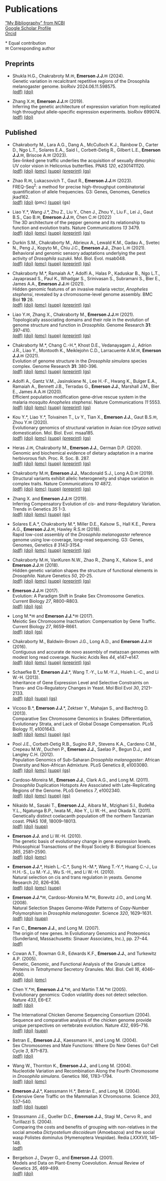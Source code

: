 # Publications

["My Bibliography" from NCBI](https://www.ncbi.nlm.nih.gov/sites/myncbi/james.emerson.1/bibliography/48761921/public/?sort=date&direction=descending)  
[Google Scholar Profile](https://scholar.google.com/citations?user=QwE4enQAAAAJ)  
[Orcid](http://orcid.org/0000-0001-9474-0891)  

\* Equal contribution  
✉ Corresponding author

## Preprints

* Shukla H.G., Chakrabroty M.✉, **Emerson J.J.**✉ (2024). <br>
Genetic variation in recalcitrant repetitive regions of the Drosophila melanogaster genome. bioRxiv 2024.06.11.598575. <br>
[(pdf)](/documents/Shukla2024bioRxivRecalcitrant.pdf) [(doi)](https://doi.org/10.1101/2024.06.11.598575)

* Zhang X.✉, **Emerson J.J.**✉ (2019). <br>
Inferring the genetic architecture of expression variation from replicated high throughput allele-specific expression experiments. bioRxiv 699074. <br>
[(pdf)](/documents/Zhang2019bioRxivASE.pdf) [(doi)](https://doi.org/10.1101/699074)

## Published

<a name = 'p34'></a>
* Chakraborty M., Lara A.G., Dang A., McCulloch K.J., Rainbow D., Carter D., Ngo L.T., Solares E.A., Said I., Corbett-Detig R., Gilbert L.E., **Emerson J.J.**✉, Briscoe A.✉ (2023). <br>
Sex-linked gene traffic underlies the acquisition of sexually dimorphic UV color vision in Heliconius butterflies. PNAS *120*, e2301411120. <br>
[(pdf)](/documents/Chakraborty2023HeliconiusOpsinTraffic.pdf) [(doi)](https://doi.org/10.1073/pnas.2301411120) [(pmc)](https://www.ncbi.nlm.nih.gov/pmc/articles/PMC10438391/) [(supp)](/documents/Chakraborty2023HeliconiusOpsinTraffic_Supplement.pdf) [(preprint)](https://doi.org/10.1101/2022.07.04.498748) [(gs)](https://scholar.google.com/scholar?oi=bibs&hl=en&cites=11409173282385309184)

<a name = 'p33'></a>
* Zhao R.✉, Lukacsovich T., Gaut R., **Emerson J.J.**✉ (2023). <br>
FREQ-Seq<sup>2</sup>: a method for precise high-throughput combinatorial quantification of allele frequencies. G3: Genes, Genomes, Genetics jkad162. <br>
[(pdf)](/documents/Zhao2023FreqSeq2.pdf) [(doi)](https://doi.org/10.1093/g3journal/jkad162) (pmc) [(supp)](/documents/Zhao2023FreqSeq2_Supplement.pdf) (gs)

<a name = 'p32'></a>
* Liao Y.\*, Wang J.\*, Zhu Z., Liu Y., Chen J., Zhou Y., Liu F., Lei J., Gaut B.S., Cao B.✉, **Emerson J.J.**✉, Chen C.✉ (2022) <br>
The 3D architecture of the pepper genome and its relationship to function and evolution traits. Nature Communications *13* 3479. <br>
[(pdf)](/documents/LiaoWang2022NatureCommunications.pdf) [(doi)](https://doi.org/10.1038/s41467-022-31112-x) [(pmc)](https://www.ncbi.nlm.nih.gov/pmc/articles/PMC9203530/) [(supp)](/documents/LiaoWang2022NatureCommunications_Supplement.pdf) [(preprint)](https://doi.org/10.1101/2021.12.10.470457) [(gs)](https://scholar.google.com/scholar?oi=bibs&hl=en&cites=12990518347285690738,4511139984836538340)

<a name = 'p31'></a>
* Durkin S.M., Chakraborty M., Abrieux A.,  Lewald K.M.,  Gadau A.,  Svetec N., Peng J., Kopyto M.,  Chiu J.C.,  **Emerson J.J.**,  Zhao L.✉ (2021). <br>
Behavioral and genomic sensory adaptations underlying the pest activity of *Drosophila suzukii*. Mol. Biol. Evol. msab048. <br>
[(pdf)](/documents/Durkin2020MBE_D_suzukii.pdf) [(doi)](https://doi.org/10.1093/molbev/msab048) [(pmc)](https://www.ncbi.nlm.nih.gov/pmc/articles/PMC8136512/) [(supp)](/documents/Durkin2020MBE_D_suzukiiSupplement.pdf) [(preprint)](https://doi.org/10.1101/2020.10.15.341594) [(gs)](https://scholar.google.com/scholar?oi=bibs&hl=en&cites=5751720850624764567)

<a name = 'p30'></a>
* Chakraborty M.\*, Ramaiah A.\*, Adolfi A., Halas P., Kaduskar B., Ngo L.T., Jayaprasad S., Paul K., Whadgar S., Srinivasan S., Subramani S.,  Bier E., James A.A., **Emerson J.J.**✉ (2021). <br>
Hidden genomic features of an invasive malaria vector, _Anopheles stephensi_, revealed by a chromosome-level genome assembly. BMC Biol **19** 28. <br>
[(pdf)](https://docs.google.com/uc?export=download&id=12K4r1pyagyuO-8i9Hci3ruOIJyy5MGzc) [(doi)](https://doi.org/10.1186/s12915-021-00963-z) [(pmc)](https://www.ncbi.nlm.nih.gov/pmc/articles/PMC7876825/) [(supp)](/documents/ChakrabortyRamaiah2021BMCBio_An_stephensiSupplement.zip) [(preprint)](https://doi.org/10.1101/2020.05.24.113019) [(gs)](https://scholar.google.com/scholar?oi=bibs&hl=en&cites=10128817307408556893,10065985098367620906)

<a name = 'p29'></a>
* Liao Y.✉, Zhang X., Chakraborty M., **Emerson J.J.**✉ (2021). <br>
Topologically associating domains and their role in the evolution of genome structure and function in _Drosophila_. Genome Research **31**: 397-410. <br>
[(pdf)](/documents/Liao2021GenRes_Dpse_TADs.pdf) [(doi)](https://doi.org/10.1101/gr.266130.120) [(pmc)](https://www.ncbi.nlm.nih.gov/pmc/articles/PMC7919452/) [(supp)](/documents/Liao2021GenRes_Dpse_TADsSupplement.zip) [(preprint)](https://doi.org/10.1101/2020.05.13.094516) [(gs)](https://scholar.google.com/scholar?oi=bibs&hl=en&cites=3012320759112910724)

<a name = 'p28'></a>
* Chakraborty M.\*, Chang C.-H.\*, Khost D.E., Vedanayagam J., Adrion J.R., Liao Y., Montooth K., Meiklejohn C.D.,  Larracuente A.M.✉, **Emerson J.J.**✉ (2021). <br>
Evolution of genome structure in the _Drosophila simulans_ species complex. Genome Research **31**: 380-396. <br>
[(pdf)](/documents/ChakrabortyChang2021GenRes_simcomplex.pdf) [(doi)](https://doi.org/10.1101/gr.263442.120) [(pmc)](https://www.ncbi.nlm.nih.gov/pmc/articles/PMC7919458/) [(supp)](/documents/ChakrabortyChang2021GenRes_simcomplexSupplement.zip) [(preprint)](https://doi.org/10.1101/2020.02.27.968743) [(gs)](https://scholar.google.com/scholar?oi=bibs&hl=en&cites=12811064939444055187)

<a name = 'p27'></a>
* Adolfi A.,  Gantz V.M., Jasinskiene N.,  Lee H.-F., Hwang K.,  Bulger E.A., Ramaiah A., Bennett J.B., Terradas G.,  **Emerson J.J.**,  Marshall J.M., Bier E.,  James A.A.✉ (2020). <br>
Efficient population modification gene-drive rescue system in the malaria mosquito *Anopheles stephensi*. Nature Communications *11* 5553. <br>
[(pdf)](/documents/Adolfi2020NatComms_An_stephensi.pdf) [(doi)](https://doi.org/10.1038/s41467-020-19426-0) [(pmc)](https://www.ncbi.nlm.nih.gov/pmc/articles/PMC7609566/) [(supp)](/documents/Adolfi2020NatComms_An_stephensiSupplement.pdf) [(preprint)](https://doi.org/10.1101/2020.08.02.233056) [(gs)](https://scholar.google.com/scholar?oi=bibs&hl=en&cites=1675297254395351558)

<a name = 'p26'></a>
* Kou Y.\*, Liao Y.\*, Toivainen T., Lv Y., Tian X., **Emerson J.J.**, Gaut B.S.✉, Zhou Y.✉ (2020). <br>
Evolutionary genomics of structural variation in Asian rice (*Oryza sativa*) domestication. Mol. Biol. Evol. msaa185. <br>
[(pdf)](/documents/KouLiao2020MBE.pdf) [(doi)](https://doi.org/10.1093/molbev/msaa185) [(pmc)](https://www.ncbi.nlm.nih.gov/pmc/articles/PMC7743901/) [(supp)](/documents/KouLiao2020MBESupplement.pdf) [(preprint)](https://doi.org/10.1101/2019.12.19.883231) [(gs)](https://scholar.google.com/scholar?oi=bibs&hl=en&cites=11292107199827281134,12221614290703595530)

<a name = 'p25'></a>
* Heras J.✉, Chakraborty M.,  **Emerson J.J.**, German D.P. (2020). <br>
Genomic and biochemical evidence of dietary adaptation in a marine herbivorous fish. Proc. R. Soc. B. 287. <br>
[(pdf)](/documents/Heras2020ProcRSocB.pdf) [(doi)](https://doi.org/10.1098/rspb.2019.2327) [(pmc)](https://www.ncbi.nlm.nih.gov/pmc/articles/PMC7062031/) [(supp)](/documents/Heras2020ProcRSocBSupplement.zip)  [(preprint)](https://doi.org/10.1101/457705) [(gs)](https://scholar.google.com/scholar?oi=bibs&hl=en&cites=11663346310448937264,11910188989131780502)

<a name = 'p24'></a>
* Chakraborty M.✉,  **Emerson J.J.**, Macdonald S.J., Long A.D.✉ (2019). <br>
Structural variants exhibit allelic heterogeneity and shape variation in complex traits. Nature Communications *10* 4872. <br>
[(pdf)](/documents/Chakraborty2019NatureCommunications.pdf) [(doi)](https://doi.org/10.1038/s41467-019-12884-1) [(pmc)](https://www.ncbi.nlm.nih.gov/pmc/articles/PMC6814777/) [(supp)](/documents/Chakraborty2019NatureCommunicationsSupplement.zip) [(preprint)](https://doi.org/10.1101/419275) [(gs)](https://scholar.google.com/scholar?oi=bibs&hl=en&cites=12926639265368045399)

<a name = 'p23'></a>
* Zhang X. and **Emerson J.J.**✉ (2019). <br>
Inferring Compensatory Evolution of _cis_- and _trans_-Regulatory Variation. Trends in Genetics *35* 1-3. <br>
[(pdf)](/documents/Zhang2019TiG.pdf) [(doi)](https://doi.org/10.1016/j.tig.2018.11.003) [(pmc)](https://www.ncbi.nlm.nih.gov/pmc/articles/PMC8244802/) [(supp)](/documents/Zhang2019TiGSupplement.docx) [(gs)](https://scholar.google.com/scholar?oi=bibs&hl=en&cites=14730346390759900075)

<a name = 'p22'></a>
* Solares E.A.\*, Chakraborty M.\*,  Miller D.E., Kalsow S., Hall K.E., Perera A.G.,
**Emerson J.J.**✉, Hawley R.S.✉ (2018). <br>
Rapid low-cost assembly of the *Drosophila melanogaster* reference genome using low-coverage, long-read sequencing. G3: Genes, Genomes, Genetics *8* 3143-3154. <br>
[(pdf)](/documents/Solares2018G3.pdf) [(doi)](https://doi.org/10.1534/g3.118.200162) [(pmc)](https://www.ncbi.nlm.nih.gov/pmc/articles/PMC6169397/) [(supp)](/documents/Solares2018G3Supplement.zip) [(preprint)](https://doi.org/10.1101/267401) [(gs)](https://scholar.google.com/scholar?oi=bibs&hl=en&cites=13095704088310158489)

<a name = 'p21'></a>
* Chakraborty M.✉, VanKuren N.W., Zhao R., Zhang X., Kalsow S., and **Emerson J.J.**✉ (2018). <br>
Hidden genetic variation shapes the structure of functional elements in *Drosophila*. Nature Genetics *50*, 20-25. <br>
[(pdf)](/documents/Chakraborty2018NatureGenetics.pdf) [(doi)](https://doi.org/10.1038/s41588-017-0010-y) [(pmc)](https://www.ncbi.nlm.nih.gov/pmc/articles/PMC5742068/) [(supp)](/documents/Chakraborty2018NatureGeneticsSupplement.zip) [(preprint)](https://doi.org/10.1101/114967) [(gs)](https://scholar.google.com/scholar?oi=bibs&hl=en&cites=12132767401470332615)

<a name = 'p20'></a>
* **Emerson J.J.**✉ (2017). <br>
Evolution: A Paradigm Shift in Snake Sex Chromosome Genetics. Current Biology *27*, R800–R803.  <br>
[(pdf)](/documents/Emerson2017CurrBiol.pdf) [(doi)](https://doi.org/10.1016/j.cub.2017.06.079) [(gs)](https://scholar.google.com/scholar?oi=bibs&hl=en&cites=11302105207151570913)

<a name = 'p19'></a>
* Long M.\*✉ and **Emerson J.J.**\*✉ (2017).  <br>
Meiotic Sex Chromosome Inactivation: Compensation by Gene Traffic. Current Biology *27*,
R659–R661. <br>
[(pdf)](/documents/Long2017CurrBiol.pdf) [(doi)](https://doi.org/10.1016/j.cub.2017.05.077) [(gs)](https://scholar.google.com/scholar?oi=bibs&hl=en&cites=16609954322381542662)

<a name = 'p18'></a>
* Chakraborty M., Baldwin-Brown J.G., Long A.D., and **Emerson J.J.**✉ (2016). <br>
Contiguous and accurate de novo assembly of metazoan genomes with modest long read coverage. Nucleic Acids Res *44*, e147–e147. <br>
[(pdf)](/documents/Chakraborty2016NucAcidsRes.pdf) [(doi)](https://doi.org/10.1093/nar/gkw654) [(pmc)](https://www.ncbi.nlm.nih.gov/pmc/articles/PMC5100563/) [(supp)](/documents/Chakraborty2016NucAcidsResSupplement.zip) [(preprint)](https://doi.org/10.1101/029306) [(gs)](https://scholar.google.com/scholar?oi=bibs&hl=en&cites=14843707696417085168,3636395027459485028)

<a name = 'p17'></a>
* Schaefke B.\*, **Emerson J.J.**\*, Wang T.-Y., Lu M.-Y.J., Hsieh L.-C., and Li W.-H. (2013). <br>
Inheritance of Gene Expression Level and Selective Constraints on Trans- and Cis-Regulatory Changes in Yeast. Mol Biol Evol *30*, 2121–2133. <br>
[(pdf)](/documents/Schaefke2013MolBiolEvol.pdf) [(doi)](https://doi.org/10.1093/molbev/mst114) [(supp)](/documents/Schaefke2013MolBiolEvolSupplement.zip) [(gs)](https://scholar.google.com/scholar?oi=bibs&hl=en&cites=5387154761202960820)

<a name = 'p16'></a>
* Vicoso B.\*, **Emerson J.J.**\*, Zektser Y., Mahajan S., and Bachtrog D. (2013). <br>
Comparative Sex Chromosome Genomics in Snakes: Differentiation, Evolutionary Strata, and Lack of Global Dosage Compensation. PLoS Biology *11*, e1001643. <br>
[(pdf)](/documents/Vicoso2013PLoSBio.pdf) [(doi)](https://doi.org/10.1371/journal.pbio.1001643) [(pmc)](https://www.ncbi.nlm.nih.gov/pmc/articles/PMC3754893/) [(supp)](/documents/Vicoso2013PLoSBioSupplement.zip) [(gs)](https://scholar.google.com/scholar?oi=bibs&hl=en&cites=16477179101938026431,11552144124554439523)

<a name = 'p15'></a>
* Pool J.E., Corbett-Detig R.B., Sugino R.P., Stevens K.A., Cardeno C.M., Crepeau M.W., Duchen P., **Emerson J.J.**, Saelao P., Begun D.J., and Langley C.H. (2012). <br>
Population Genomics of Sub-Saharan *Drosophila melanogaster*: African Diversity and Non-African Admixture. PLoS Genetics *8*, e1003080. <br>
[(pdf)](/documents/Pool2012PLoSGen.pdf) [(doi)](https://doi.org/10.1371/journal.pgen.1003080) [(pmc)](https://www.ncbi.nlm.nih.gov/pmc/articles/PMC3527209/) [(supp)](/documents/Pool2012PLoSGenSupplement.zip) [(gs)](https://scholar.google.com/scholar?oi=bibs&hl=en&cites=17844442895627523184,8791947515736466096)

<a name = 'p14'></a>
* Cardoso-Moreira M., **Emerson J.J.**, Clark A.G., and Long M. (2011). <br>
*Drosophila* Duplication Hotspots Are Associated with Late-Replicating Regions of the Genome. PLoS Genetics *7*, e1002340. <br>
[(pdf)](/documents/Cardoso-Moreira2011PLoSGen.pdf) [(doi)](https://doi.org/10.1371/journal.pgen.1002340) [(pmc)](https://www.ncbi.nlm.nih.gov/pmc/articles/PMC3207856/) [(supp)](/documents/Cardoso-Moreira2011PLoSGenSupplement.zip) [(gs)](https://scholar.google.com/scholar?oi=bibs&hl=en&cites=12162824910502002246)

<a name = 'p13'></a>
* Nikaido M., Sasaki T., **Emerson J.J.**, Aibara M., Mzighani S.I., Budeba Y.L., Ngatunga B.P., Iwata M., Abe Y., Li W.-H., and Okada N. (2011). <br>
Genetically distinct coelacanth population off the northern Tanzanian coast. PNAS *108*, 18009–18013. <br>
[(pdf)](/documents/Nikaido2011PNAS.pdf) [(doi)](https://doi.org/10.1073/pnas.1115675108) [(supp)](/documents/Nikaido2011PNASSupplement.zip)

<a name = 'p12'></a>
* **Emerson J.J.** and Li W.-H. (2010). <br>
The genetic basis of evolutionary change in gene expression levels. Philosophical Transactions of the Royal Society B: Biological Sciences *365*, 2581–2590. <br>
[(pdf)](/documents/Emerson2010PhilTransB.pdf) [(doi)](https://doi.org/10.1098/rstb.2010.0005) [(pmc)](https://www.ncbi.nlm.nih.gov/pmc/articles/PMC2935095/)

<a name = 'p11'></a>
* **Emerson J.J.**\*, Hsieh L.-C.\*, Sung H.-M.\*, Wang T.-Y.\*, Huang C.-J., Lu H.H.-S., Lu M.-Y.J., Wu S.-H., and Li W.-H. (2010). <br>
Natural selection on cis and trans regulation in yeasts. Genome Research *20*, 826–836. <br>
[(pdf)](/documents/Emerson2010GenRes.pdf) [(doi)](https://doi.org/10.1101/gr.101576.109) [(pmc)](https://www.ncbi.nlm.nih.gov/pmc/articles/PMC2877579/) [(supp)](/documents/Emerson2010GenResSupplement.zip)

<a name = 'p10'></a>
* **Emerson J.J.**\*✉, Cardoso-Moreira M.\*✉, Borevitz J.O., and Long M. (2008). <br>
Natural Selection Shapes Genome-Wide Patterns of Copy-Number Polymorphism in *Drosophila melanogaster*. Science *320*, 1629–1631. <br>
[(pdf)](/documents/Emerson2008Science.pdf) [(doi)](https://doi.org/10.1126/science.1158078) [(supp)](/documents/Emerson2008ScienceSupplement.zip)

<a name = 'p09'></a>
* Fan C., **Emerson J.J.**, and Long M. (2007). <br>
The origin of new genes. In Evolutionary Genomics and Proteomics (Sunderland, Massachusetts: Sinauer Associates, Inc.), pp. 27–44. <br>
[(pdf)](/documents/Fan2007EvGenProt.pdf)

<a name = 'p08'></a>
* Cowan A.T., Bowman G.R., Edwards K.F., **Emerson J.J.**, and Turkewitz A.P. (2005). <br>
Genetic, Genomic, and Functional Analysis of the Granule Lattice Proteins in *Tetrahymena* Secretory Granules. Mol. Biol. Cell *16*, 4046–4060. <br>
[(pdf)](/documents/Cowan2005MolBiolCell.pdf) [(doi)](https://dx.doi.org/10.1091/mbc.E05-01-0028) [(pmc)](https://www.ncbi.nlm.nih.gov/pmc/articles/PMC1196318/)

<a name = 'p07'></a>
* Chen Y.\*✉, **Emerson J.J.**\*✉, and Martin T.M.\*✉ (2005). <br>
Evolutionary genomics: Codon volatility does not detect selection. Nature *433*, E6–E7. <br>
[(pdf)](/documents/Chen2005Nature.pdf) [(doi)](https://doi.org/10.1038/nature03223)

<a name = 'p06'></a>
* The International Chicken Genome Sequencing Consortium (2004). <br>
Sequence and comparative analysis of the chicken genome provide unique perspectives on vertebrate evolution. Nature *432*, 695–716. <br>
[(pdf)](/documents/Hillier2004Nature.pdf) [(doi)](https://doi.org/10.1038/nature03154) [(supp)](/documents/Hillier2004NatureSupplement.zip)

<a name = 'p05'></a>
* Betran E., **Emerson J.J.**, Kaessmann H., and Long M. (2004). <br>
Sex Chromosomes and Male Functions: Where Do New Genes Go? Cell Cycle *3*, 871–873. <br>
[(pdf)](/documents/Betran2004CellCycle.pdf) [(doi)](https://doi.org/10.4161/cc.3.7.960)

<a name = 'p04'></a>
* Wang W., Thornton K., **Emerson J.J.**, and Long M. (2004). <br>
Nucleotide Variation and Recombination Along the Fourth Chromosome in *Drosophila simulans*. Genetics *166*, 1783–1794. <br>
[(pdf)](/documents/Wang2004Genetics.pdf) [(doi)](https://doi.org/10.1534/genetics.166.4.1783) [(pmc)](https://www.ncbi.nlm.nih.gov/pmc/articles/PMC1470817/)

<a name = 'p03'></a>
* **Emerson J.J.**\*, Kaessmann H.\*, Betrán E., and Long M. (2004). <br>
Extensive Gene Traffic on the Mammalian X Chromosome. Science *303*, 537–540. <br>
[(pdf)](/documents/Emerson2004Science.pdf) [(doi)](https://doi.org/10.1126/science.1090042) [(supp)](/documents/Emerson2004ScienceSupplement.zip)

<a name = 'p02'></a>
* Strassmann J.E., Queller D.C., **Emerson J.J.**, Stagi M., Cervo R., and Turillazzi S. (2004). <br>
Comparing the costs and benefits of grouping with non-relatives in the social amoeba *Dictyostelium discoideum* (Amoebazoa) and the social wasp Polistes dominulus (Hymenoptera Vespidae). Redia *LXXXVII*, 145–148. <br>
[(pdf)](/documents/Strassmann2004Redia.pdf)

<a name = 'p01'></a>
* Bergelson J., Dwyer G., and **Emerson J.J.** (2001).  <br>
Models and Data on Plant-Enemy Coevolution. Annual Review of Genetics *35*, 469–499. <br>
[(pdf)](/documents/Bergelson2001AnnRevGenet.pdf) [(doi)](https://doi.org/10.1146/annurev.genet.35.102401.090954)

<br><br><br><br><br><br><br><br><br><br><br><br><br><br><br><br><br><br><br><br><br><br><br><br><br><br><br><br><br><br><br><br><br><br><br><br><br><br><br><br><br><br><br><br><br><br><br><br><br><br>
